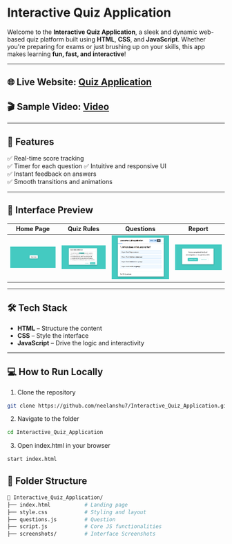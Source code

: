 # Interactive Quiz Application

Welcome to the **Interactive Quiz Application**, a sleek and dynamic web-based quiz platform built using **HTML**, **CSS**, and **JavaScript**. Whether you're preparing for exams or just brushing up on your skills, this app makes learning **fun, fast, and interactive**!

---

## 🌐 Live Website: [Quiz Application](https://interactive-quiz-application-chi.vercel.app/)

## 🎬 Sample Video: [Video](https://drive.google.com/file/d/1Quh70khMTmTot3RBxpV1FtT5MN5pW3ts/view?usp=sharing)

---

## 🚀 Features

✅ Real-time score tracking  
✅ Timer for each question
✅ Intuitive and responsive UI  
✅ Instant feedback on answers  
✅ Smooth transitions and animations

---

## 📸 Interface Preview

| Home Page | Quiz Rules | Questions | Report |
|----------------|--------------|-------------|-------------|
| ![Home](screenshots/home.png) | ![Rules](screenshots/rules.png) | ![Questions](screenshots/question.png) | ![Report](screenshots/report.png) |

---

## 🛠️ Tech Stack

- **HTML** – Structure the content  
- **CSS** – Style the interface  
- **JavaScript** – Drive the logic and interactivity

---

## 💻 How to Run Locally

1. Clone the repository  
```bash
git clone https://github.com/neelanshu7/Interactive_Quiz_Application.git
```
2. Navigate to the folder
```bash
cd Interactive_Quiz_Application
```
3. Open index.html in your browser
```bash
start index.html
```
## 🧩 Folder Structure
```bash
📁 Interactive_Quiz_Application/
├── index.html           # Landing page
├── style.css            # Styling and layout
├── questions.js         # Question
├── script.js            # Core JS functionalities
├── screenshots/         # Interface Screenshots
```
